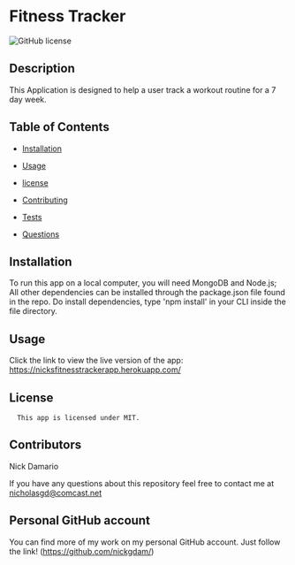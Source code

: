# Fitness Tracker
![GitHub license](https://img.shields.io/badge/license-MIT-blue.svg)

## Description

This Application is designed to help a user track a workout routine for a 7 day week.

## Table of Contents

* [Installation](#installation)

* [Usage](#usage)

* [license](#license)


* [Contributing](#contributing)

* [Tests](#tests)

* [Questions](#questions)




## Installation

To run this app on a local computer, you will need MongoDB and Node.js;  All other dependencies can be installed through the package.json file found in the repo.  Do install dependencies, type 'npm install' in your CLI inside the file directory.  
## Usage

Click the link to view the live version of the app:  https://nicksfitnesstrackerapp.herokuapp.com/

## License 
      This app is licensed under MIT.


## Contributors

 Nick Damario

 If you have any questions about this repository feel free to contact me at nicholasgd@comcast.net

 ## Personal GitHub account 

 You can find more of my work on my personal GitHub account.  Just follow the link!  (https://github.com/nickgdam/)
